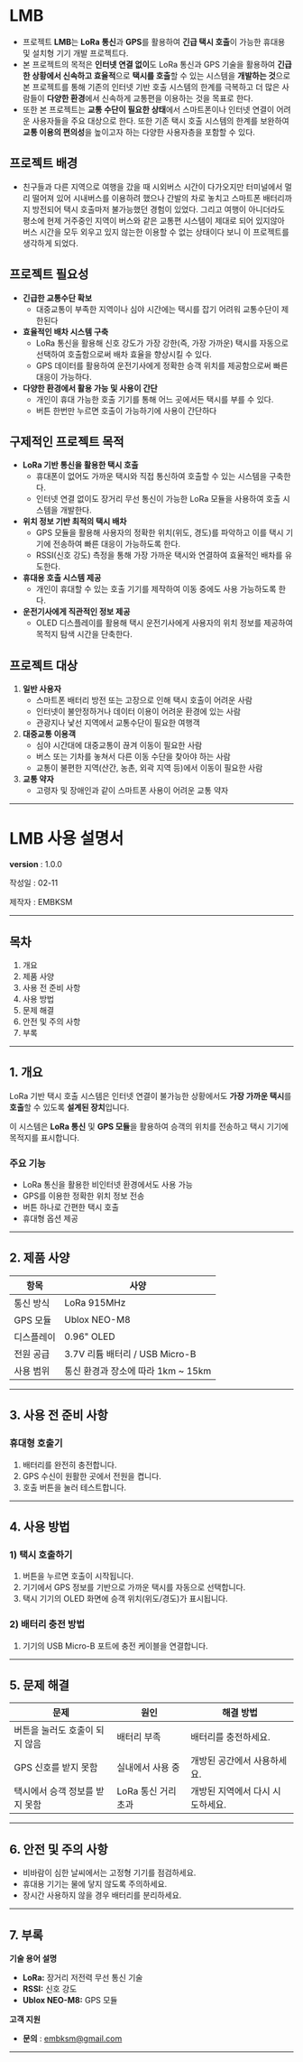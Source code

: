# LMB

- 프로젝트 **LMB**는 **LoRa 통신**과 **GPS**를 활용하여 **긴급 택시 호출**이 가능한 휴대용 및 설치형 기기 개발 프로젝트다.
- 본 프로젝트의 목적은 **인터넷 연결 없이**도 LoRa 통신과 GPS 기술을 활용하여 **긴급한 상황에서 신속하고 효율적**으로 **택시를 호출**할 수 있는 시스템을 **개발하는 것**으로 본 프로젝트를 통해 기존의 인터넷 기반 호출 시스템의 한계를 극복하고 더 많은 사람들이 **다양한 환경**에서 신속하게 교통편을 이용하는 것을 목표로 한다.
- 또한 본 프로젝트는 **교통 수단이 필요한 상태**에서 스마트폰이나 인터넷 연결이 어려운 사용자들을 주요 대상으로 한다. 또한 기존 택시 호출 시스템의 한계를 보완하여 **교통 이용의 편의성**을 높이고자 하는 다양한 사용자층을 포함할 수 있다.

## **프로젝트 배경**

- 친구들과 다른 지역으로 여행을 갔을 때 시외버스 시간이 다가오지만 터미널에서 멀리 떨어져 있어 시내버스를 이용하려 했으나 간발의 차로 놓치고 스마트폰 배터리까지 방전되어 택시 호출마저 불가능했던 경험이 있었다. 그리고 여행이 아니더라도 평소에 현제 거주중인 지역이 버스와 같은 교통편 시스템이 제대로 되어 있지않아 버스 시간을 모두 외우고 있지 않는한 이용할 수 없는 상태이다 보니 이 프로젝트를 생각하게 되었다.

## **프로젝트 필요성**

- **긴급한 교통수단 확보**
    - 대중교통이 부족한 지역이나 심야 시간에는 택시를 잡기 어려워 교통수단이 제한된다
- **효율적인 배차 시스템 구축**
    - LoRa 통신을 활용해 신호 강도가 가장 강한(즉, 가장 가까운) 택시를 자동으로 선택하여 호출함으로써 배차 효율을 향상시킬 수 있다.
    - GPS 데이터를 활용하여 운전기사에게 정확한 승객 위치를 제공함으로써 빠른 대응이 가능하다.
- **다양한 환경에서 활용 가능 및 사용이 간단**
    - 개인이 휴대 가능한 호출 기기를 통해 어느 곳에서든 택시를 부를 수 있다.
    - 버튼 한번만 누르면 호출이 가능하기에 사용이 간단하다

## **구제적인 프로젝트 목적**

- **LoRa 기반 통신을 활용한 택시 호출**
    - 휴대폰이 없어도 가까운 택시와 직접 통신하여 호출할 수 있는 시스템을 구축한다.
    - 인터넷 연결 없이도 장거리 무선 통신이 가능한 LoRa 모듈을 사용하여 호출 시스템을 개발한다.
- **위치 정보 기반 최적의 택시 배차**
    - GPS 모듈을 활용해 사용자의 정확한 위치(위도, 경도)를 파악하고 이를 택시 기기에 전송하여 빠른 대응이 가능하도록 한다.
    - RSSI(신호 강도) 측정을 통해 가장 가까운 택시와 연결하여 효율적인 배차를 유도한다.
- **휴대용 호출 시스템 제공**
    - 개인이 휴대할 수 있는 호출 기기를 제작하여 이동 중에도 사용 가능하도록 한다.
- **운전기사에게 직관적인 정보 제공**
    - OLED 디스플레이를 활용해 택시 운전기사에게 사용자의 위치 정보를 제공하여 목적지 탐색 시간을 단축한다.

## **프로젝트 대상**

1. **일반 사용자**
    - 스마트폰 배터리 방전 또는 고장으로 인해 택시 호출이 어려운 사람
    - 인터넷이 불안정하거나 데이터 이용이 어려운 환경에 있는 사람
    - 관광지나 낯선 지역에서 교통수단이 필요한 여행객
2. **대중교통 이용객**
    - 심야 시간대에 대중교통이 끊겨 이동이 필요한 사람
    - 버스 또는 기차를 놓쳐서 다른 이동 수단을 찾아야 하는 사람
    - 교통이 불편한 지역(산간, 농촌, 외곽 지역 등)에서 이동이 필요한 사람
3. **교통 약자**
    - 고령자 및 장애인과 같이 스마트폰 사용이 어려운 교통 약자

---

# LMB 사용 설명서

**version** : 1.0.0

작성일  : 02-11

제작자  : EMBKSM

---

## **목차**

1. 개요
2. 제품 사양
3. 사용 전 준비 사항
4. 사용 방법
5. 문제 해결
6. 안전 및 주의 사항
7. 부록

---

## **1. 개요**

LoRa 기반 택시 호출 시스템은 인터넷 연결이 불가능한 상황에서도 **가장 가까운 택시**를 **호출**할 수 있도록 **설계된 장치**입니다.

이 시스템은 **LoRa 통신** 및 **GPS 모듈**을 활용하여 승객의 위치를 전송하고 택시 기기에 목적지를 표시합니다.

### **주요 기능**

- LoRa 통신을 활용한 비인터넷 환경에서도 사용 가능
- GPS를 이용한 정확한 위치 정보 전송
- 버튼 하나로 간편한 택시 호출
- 휴대형 옵션 제공

---

## **2. 제품 사양**

| 항목 | 사양 |
| --- | --- |
| 통신 방식 | LoRa 915MHz |
| GPS 모듈 | Ublox NEO-M8 |
| 디스플레이 | 0.96" OLED |
| 전원 공급 | 3.7V 리튬 배터리 / USB Micro-B |
| 사용 범위 | 통신 환경과 장소에 따라 1km ~ 15km |

---

## **3. 사용 전 준비 사항**

### **휴대형 호출기**

1. 배터리를 완전히 충전합니다.
2. GPS 수신이 원활한 곳에서 전원을 켭니다.
3. 호출 버튼을 눌러 테스트합니다.

---

## **4. 사용 방법**

### **1) 택시 호출하기**

1. 버튼을 누르면 호출이 시작됩니다.
2. 기기에서 GPS 정보를 기반으로 가까운 택시를 자동으로 선택합니다.
3. 택시 기기의 OLED 화면에 승객 위치(위도/경도)가 표시됩니다.

### **2) 배터리 충전 방법**

1. 기기의 USB Micro-B 포트에 충전 케이블을 연결합니다.

---

## **5. 문제 해결**

| 문제 | 원인 | 해결 방법 |
| --- | --- | --- |
| 버튼을 눌러도 호출이 되지 않음 | 배터리 부족 | 배터리를 충전하세요. |
| GPS 신호를 받지 못함 | 실내에서 사용 중 | 개방된 공간에서 사용하세요. |
| 택시에서 승객 정보를 받지 못함 | LoRa 통신 거리 초과 | 개방된 지역에서 다시 시도하세요. |

---

## **6. 안전 및 주의 사항**

- 비바람이 심한 날씨에서는 고정형 기기를 점검하세요.
- 휴대용 기기는 물에 닿지 않도록 주의하세요.
- 장시간 사용하지 않을 경우 배터리를 분리하세요.

---

## **7. 부록**

**기술 용어 설명**

- **LoRa:** 장거리 저전력 무선 통신 기술
- **RSSI:** 신호 강도
- **Ublox NEO-M8:** GPS 모듈

**고객 지원**

- **문의** : embksm@gmail.com

---
